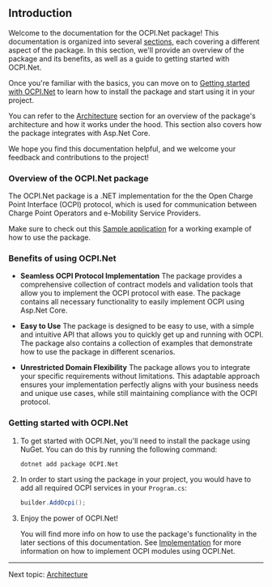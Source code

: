 ## Introduction

Welcome to the documentation for the OCPI.Net package! This documentation is organized into several [sections](README.md), each covering a different aspect of the package. In this section, we'll provide an overview of the package and its benefits, as well as a guide to getting started with OCPI.Net.

Once you're familiar with the basics, you can move on to [Getting started with OCPI.Net](#getting-started-with-ocpinet) to learn how to install the package and start using it in your project.

You can refer to the [Architecture](2.architecture.md) section for an overview of the package's architecture and how it works under the hood. This section also covers how the package integrates with Asp.Net Core.

We hope you find this documentation helpful, and we welcome your feedback and contributions to the project!

### Overview of the OCPI.Net package

The OCPI.Net package is a .NET implementation for the the Open Charge Point Interface (OCPI) protocol, which is used for communication between Charge Point Operators and e-Mobility Service Providers.

Make sure to check out this [Sample application](/sample/OCPI.Net.Sample) for a working example of how to use the package.


### Benefits of using OCPI.Net

- **Seamless OCPI Protocol Implementation**
    The package provides a comprehensive collection of contract models and validation tools that allow you to implement the OCPI protocol with ease. The package contains all necessary functionality to easily implement OCPI using Asp.Net Core.

- **Easy to Use**
    The package is designed to be easy to use, with a simple and intuitive API that allows you to quickly get up and running with OCPI. The package also contains a collection of examples that demonstrate how to use the package in different scenarios.

- **Unrestricted Domain Flexibility**
    The package allows you to integrate your specific requirements without limitations. This adaptable approach ensures your implementation perfectly aligns with your business needs and unique use cases, while still maintaining compliance with the OCPI protocol.

### Getting started with OCPI.Net

1. To get started with OCPI.Net, you'll need to install the package using NuGet. You can do this by running the following command:

    ```
    dotnet add package OCPI.Net
    ```

2. In order to start using the package in your project, you would have to add all required OCPI services in your `Program.cs`:

    ```csharp
    builder.AddOcpi();
    ```

3. Enjoy the power of OCPI.Net!

    You will find more info on how to use the package's functionality in the later sections of this documentation. See [Implementation](3.implementation.md) for more information on how to implement OCPI modules using OCPI.Net.


---

Next topic:
[Architecture](2.architecture.md)
